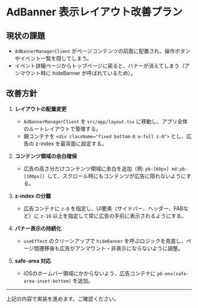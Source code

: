 # AdBanner 表示レイアウト改善プラン

## 現状の課題
- `AdBannerManagerClient` がページコンテンツの前面に配置され、操作ボタンやイベント一覧を隠してしまう。
- イベント詳細ページからトップページに戻ると、バナーが消えてしまう（アンマウント時に hideBanner が呼ばれているため）。

## 改善方針
1. **レイアウトの配置変更**  
   - `AdBannerManagerClient` を `src/app/layout.tsx` に移動し、アプリ全体のルートレイアウトで管理する。
   - 親コンテナを `<div className="fixed bottom-0 w-full z-0">` とし、広告の z-index を最背面に設定する。

2. **コンテンツ領域の余白確保**  
   - 広告の高さ分だけコンテンツ領域に余白を追加（例: `pb-[60px] md:pb-[100px]`）して、スクロール時にもコンテンツが広告に隠れないようにする。

3. **z-index の分離**  
   - 広告コンテナに `z-0` を指定し、UI要素（サイドバー、ヘッダー、FABなど）に `z-10` 以上を指定して常に広告の手前に表示されるようにする。

4. **バナー表示の持続化**  
   - `useEffect` のクリーンアップで `hideBanner` を呼ぶロジックを見直し、ページ間遷移後も広告がアンマウント・非表示にならないように調整。

5. **safe-area 対応**  
   - iOSのホームバー領域にかからないよう、広告コンテナに `pb-env(safe-area-inset-bottom)` を追加。

---

上記の内容で実装を進めます。ご確認ください。